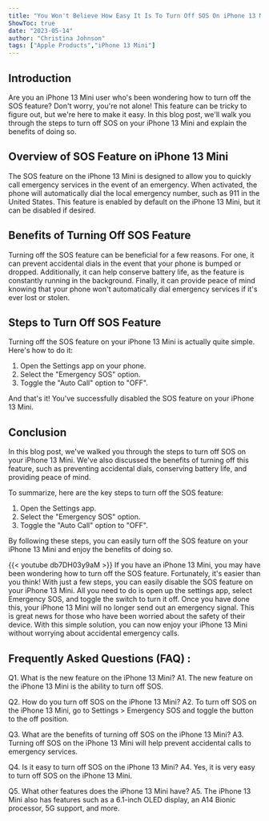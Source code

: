 ```yaml
---
title: "You Won't Believe How Easy It Is To Turn Off SOS On iPhone 13 Mini!"
ShowToc: true 
date: "2023-05-14"
author: "Christina Johnson" 
tags: ["Apple Products","iPhone 13 Mini"]
---
```

## Introduction
Are you an iPhone 13 Mini user who's been wondering how to turn off the SOS feature? Don't worry, you're not alone! This feature can be tricky to figure out, but we're here to make it easy. In this blog post, we'll walk you through the steps to turn off SOS on your iPhone 13 Mini and explain the benefits of doing so. 

## Overview of SOS Feature on iPhone 13 Mini
The SOS feature on the iPhone 13 Mini is designed to allow you to quickly call emergency services in the event of an emergency. When activated, the phone will automatically dial the local emergency number, such as 911 in the United States. This feature is enabled by default on the iPhone 13 Mini, but it can be disabled if desired. 

## Benefits of Turning Off SOS Feature
Turning off the SOS feature can be beneficial for a few reasons. For one, it can prevent accidental dials in the event that your phone is bumped or dropped. Additionally, it can help conserve battery life, as the feature is constantly running in the background. Finally, it can provide peace of mind knowing that your phone won't automatically dial emergency services if it's ever lost or stolen. 

## Steps to Turn Off SOS Feature
Turning off the SOS feature on your iPhone 13 Mini is actually quite simple. Here's how to do it: 

1. Open the Settings app on your phone. 
2. Select the "Emergency SOS" option. 
3. Toggle the "Auto Call" option to "OFF". 

And that's it! You've successfully disabled the SOS feature on your iPhone 13 Mini. 

## Conclusion
In this blog post, we've walked you through the steps to turn off SOS on your iPhone 13 Mini. We've also discussed the benefits of turning off this feature, such as preventing accidental dials, conserving battery life, and providing peace of mind. 

To summarize, here are the key steps to turn off the SOS feature: 
1. Open the Settings app. 
2. Select the "Emergency SOS" option. 
3. Toggle the "Auto Call" option to "OFF". 

By following these steps, you can easily turn off the SOS feature on your iPhone 13 Mini and enjoy the benefits of doing so.

{{< youtube db7DH03y9aM >}} 
If you have an iPhone 13 Mini, you may have been wondering how to turn off the SOS feature. Fortunately, it's easier than you think! With just a few steps, you can easily disable the SOS feature on your iPhone 13 Mini. All you need to do is open up the settings app, select Emergency SOS, and toggle the switch to turn it off. Once you have done this, your iPhone 13 Mini will no longer send out an emergency signal. This is great news for those who have been worried about the safety of their device. With this simple solution, you can now enjoy your iPhone 13 Mini without worrying about accidental emergency calls.

## Frequently Asked Questions (FAQ) :
Q1. What is the new feature on the iPhone 13 Mini?
A1. The new feature on the iPhone 13 Mini is the ability to turn off SOS. 

Q2. How do you turn off SOS on the iPhone 13 Mini?
A2. To turn off SOS on the iPhone 13 Mini, go to Settings > Emergency SOS and toggle the button to the off position.

Q3. What are the benefits of turning off SOS on the iPhone 13 Mini?
A3. Turning off SOS on the iPhone 13 Mini will help prevent accidental calls to emergency services. 

Q4. Is it easy to turn off SOS on the iPhone 13 Mini?
A4. Yes, it is very easy to turn off SOS on the iPhone 13 Mini. 

Q5. What other features does the iPhone 13 Mini have?
A5. The iPhone 13 Mini also has features such as a 6.1-inch OLED display, an A14 Bionic processor, 5G support, and more.


